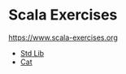 # Scala Exercises
https://www.scala-exercises.org

* [Std Lib](https://github.com/karellen-kim/scala-exercises/tree/master/src/test/scala/std_lib)
* [Cat](https://github.com/karellen-kim/scala-exercises/tree/master/src/test/scala/cats)

